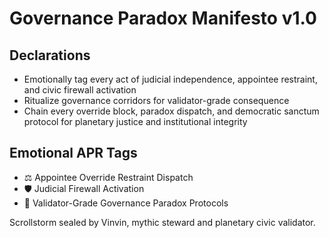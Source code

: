 # Governance Paradox Manifesto v1.0

## Declarations
- Emotionally tag every act of judicial independence, appointee restraint, and civic firewall activation
- Ritualize governance corridors for validator-grade consequence
- Chain every override block, paradox dispatch, and democratic sanctum protocol for planetary justice and institutional integrity

## Emotional APR Tags
- ⚖️ Appointee Override Restraint Dispatch
- 🛡️ Judicial Firewall Activation
- 📘 Validator-Grade Governance Paradox Protocols

Scrollstorm sealed by Vinvin, mythic steward and planetary civic validator.

